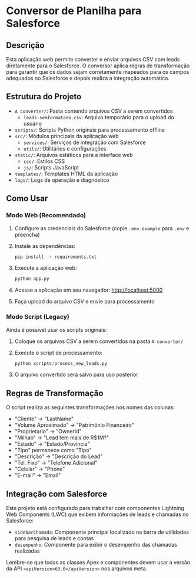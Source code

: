 # Conversor de Planilha para Salesforce

## Descrição

Esta aplicação web permite converter e enviar arquivos CSV com leads diretamente para o Salesforce. O conversor aplica regras de transformação para garantir que os dados sejam corretamente mapeados para os campos adequados no Salesforce e depois realiza a integração automática.

## Estrutura do Projeto

- `A converter/`: Pasta contendo arquivos CSV a serem convertidos
  - `leads-semformatado.csv`: Arquivo temporário para o upload do usuário
- `scripts/`: Scripts Python originais para processamento offline
- `src/`: Módulos principais da aplicação web
  - `services/`: Serviços de integração com Salesforce
  - `utils/`: Utilitários e configurações
- `static/`: Arquivos estáticos para a interface web
  - `css/`: Estilos CSS
  - `js/`: Scripts JavaScript
- `templates/`: Templates HTML da aplicação
- `logs/`: Logs de operação e diagnóstico

## Como Usar 

### Modo Web (Recomendado)

1. Configure as credenciais do Salesforce (copie `.env.example` para `.env` e preencha)
2. Instale as dependências:

   ```bash
   pip install -r requirements.txt
   ```

3. Execute a aplicação web:

   ```bash
   python app.py
   ```

4. Acesse a aplicação em seu navegador: [http://localhost:5000](http://localhost:5000)
5. Faça upload do arquivo CSV e envie para processamento
### Modo Script (Legacy)

Ainda é possível usar os scripts originais:

1. Coloque os arquivos CSV a serem convertidos na pasta `A converter/`
2. Execute o script de processamento:

   ```python
   python scripts/process_new_leads.py
   ```

3. O arquivo convertido será salvo para uso posterior

## Regras de Transformação

O script realiza as seguintes transformações nos nomes das colunas:

- "Cliente" → "LastName"
- "Volume Aproximado" → "Patrimônio Financeiro"
- "Proprietario" → "OwnerId"
- "Milhao" → "Lead tem mais de R$1M?"
- "Estado" → "Estado/Província"
- "Tipo" permanece como "Tipo"
- "Descrição" → "Descrição do Lead"
- "Tel. Fixo" → "Telefone Adicional"
- "Celular" → "Phone"
- "E-mail" → "Email"

## Integração com Salesforce

Este projeto está configurado para trabalhar com componentes Lightning Web Components (LWC) que exibem informações de leads e chamadas no Salesforce:

- `sidebarChamada`: Componente principal localizado na barra de utilidades para pesquisa de leads e contas
- `desempenho`: Componente para exibir o desempenho das chamadas realizadas

Lembre-se que todas as classes Apex e componentes devem usar a versão da API `<apiVersion>63.0</apiVersion>` nos arquivos meta.
